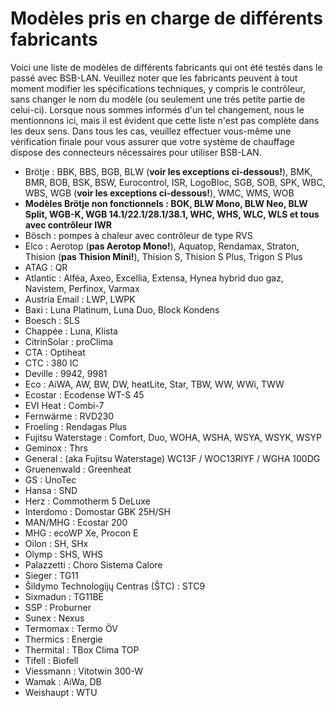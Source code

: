 # Modèles pris en charge de différents fabricants

Voici une liste de modèles de différents fabricants qui ont été testés dans le passé avec BSB-LAN. Veuillez noter que les fabricants peuvent à tout moment modifier les spécifications techniques, y compris le contrôleur, sans changer le nom du modèle (ou seulement une très petite partie de celui-ci). Lorsque nous sommes informés d'un tel changement, nous le mentionnons ici, mais il est évident que cette liste n'est pas complète dans les deux sens. Dans tous les cas, veuillez effectuer vous-même une vérification finale pour vous assurer que votre système de chauffage dispose des connecteurs nécessaires pour utiliser BSB-LAN.

- Brötje : BBK, BBS, BGB, BLW (**voir les exceptions ci-dessous!**), BMK, BMR, BOB, BSK, BSW, Eurocontrol, ISR, LogoBloc, SGB, SOB, SPK, WBC, WBS, WGB (**voir les exceptions ci-dessous!**), WMC, WMS, WOB
- **Modèles Brötje non fonctionnels : BOK, BLW Mono, BLW Neo, BLW Split, WGB-K, WGB 14.1/22.1/28.1/38.1, WHC, WHS, WLC, WLS et tous avec contrôleur IWR**
- Bösch : pompes à chaleur avec contrôleur de type RVS
- Elco : Aerotop (**pas Aerotop Mono!**), Aquatop, Rendamax, Straton, Thision (**pas Thision Mini!**), Thision S, Thision S Plus, Trigon S Plus
- ATAG : QR
- Atlantic : Alféa, Axeo, Excellia, Extensa, Hynea hybrid duo gaz, Navistem, Perfinox, Varmax
- Austria Email : LWP, LWPK
- Baxi : Luna Platinum, Luna Duo, Block Kondens
- Boesch : SLS
- Chappée : Luna, Klista
- CitrinSolar : proClima
- CTA : Optiheat
- CTC : 380 IC
- Deville : 9942, 9981
- Eco : AiWA, AW, BW, DW, heatLite, Star, TBW, WW, WWi, TWW
- Ecostar : Ecodense WT-S 45
- EVI Heat : Combi-7
- Fernwärme : RVD230
- Froeling : Rendagas Plus
- Fujitsu Waterstage : Comfort, Duo, WOHA, WSHA, WSYA, WSYK, WSYP
- Geminox : Thrs
- General : (aka Fujitsu Waterstage) WC13F / WOC13RIYF / WGHA 100DG
- Gruenenwald : Greenheat
- GS : UnoTec
- Hansa : SND
- Herz : Commotherm 5 DeLuxe
- Interdomo : Domostar GBK 25H/SH
- MAN/MHG : Ecostar 200
- MHG : ecoWP Xe, Procon E
- Oilon : SH, SHx
- Olymp : SHS, WHS
- Palazzetti : Choro Sistema Calore
- Sieger : TG11
- Šildymo Technologijų Centras (ŠTC) : STC9
- Sixmadun : TG11BE
- SSP : Proburner
- Sunex : Nexus
- Termomax : Termo ÖV
- Thermics : Energie
- Thermital : TBox Clima TOP
- Tifell : Biofell
- Viessmann : Vitotwin 300-W
- Wamak : AiWa, DB
- Weishaupt : WTU
